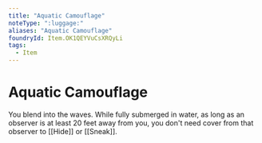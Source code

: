 ```yaml
---
title: "Aquatic Camouflage"
noteType: ":luggage:"
aliases: "Aquatic Camouflage"
foundryId: Item.OK1QEYVuCsXRQyLi
tags:
  - Item
---
```


# Aquatic Camouflage

You blend into the waves. While fully submerged in water, as long as an observer is at least 20 feet away from you, you don't need cover from that observer to [[Hide]] or [[Sneak]].
